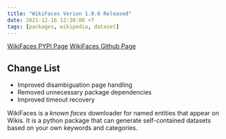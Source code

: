 ```yaml
---
title: "WikiFaces Verion 1.0.6 Released"
date: 2021-12-16 12:30:00 +7
tags: [packages, wikipedia, dataset]
---
```


[WikiFaces PYPI Page](https://pypi.org/project/wikifaces/)
[WikiFaces Github Page](https://github.com/tford9/Wiki-Faces-Downloader) 


## Change List
* Improved disambiguation page handling
* Removed unnecessary package dependencies
* Improved timeout recovery

WikiFaces is a *known faces* downloader for named entities that appear on Wikis. It is a python package that can generate self-contained datasets based on your own keywords and categories.  